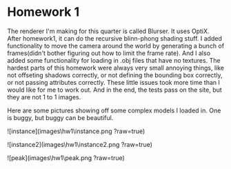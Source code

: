 # Homework 1

The renderer I'm making for this quarter is called Blurser. It uses OptiX. After homework1, it can do the recursive blinn-phong shading stuff. I added functionality to move the camera around the world by generating a bunch of frames(didn't bother figuring out how to limit the frame rate). And I also added some functionality for loading in .obj files that have no textures. The hardest parts of this homework were always very small annoying things, like not offseting shadows correctly, or not defining the bounding box correctly, or not passing attributes correctly. These little issues took more time than I would like for me to work out. And in the end, the tests pass on the site, but they are not 1 to 1 images.

Here are some pictures showing off some complex models I loaded in. One is buggy, but buggy can be beautiful.

![instance](images\hw1\instance.png ?raw=true)

![instance2](images\hw1\instance2.png ?raw=true)

![peak](images\hw1\peak.png ?raw=true)

